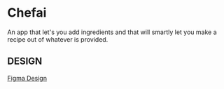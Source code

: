 # Chefai
An app that let's you add ingredients and that will smartly let you make a recipe out of whatever is provided.

## DESIGN

[Figma Design](https://www.figma.com/file/7eoXbQUGNb6nXqbFaehKcI/Untitled?node-id=0%3A1)

